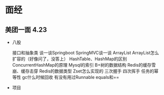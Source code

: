 # 面经

## 美团一面 4.23

- 八股

  接口和抽象类
  谈一谈Springboot
  SpringMVC谈一谈
  ArrayList
  ArrayList怎么扩容的（好像问了，没答上）
  HashTable、HashMap的区别
  ConcurrentHashMap的原理
  Mysql的索引
  B+树的数据结构
  Redis的缓存雪崩、缓存击穿
  Redis的数据类型
  Zset怎么实现的
  三次握手
  四次挥手
  任务的幂等性
  gc什么时候回收
  有没有用过Runnable
  equals和==

- 项目